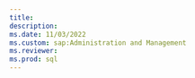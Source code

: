 ```yaml
---
title:  
description: 
ms.date: 11/03/2022
ms.custom: sap:Administration and Management
ms.reviewer: 
ms.prod: sql
---
```


# 